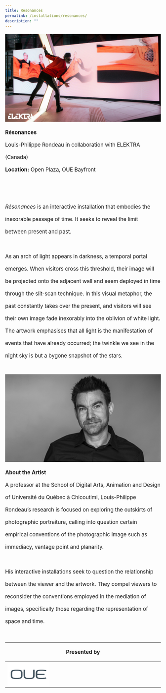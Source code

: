 ```yaml
---
title: Resonances
permalink: /installations/resonances/
description: ""
---
```

<p style="font-size:17px; line-height:40px">
<img src="/images/Installations/re¦çsonances.jpg">
<b>Résonances</b><br>
Louis-Philippe Rondeau in collaboration with ELEKTRA (Canada)<br>
<b>Location:</b> Open Plaza, OUE Bayfront<br><br><br>
<i>Résonances</i> is an interactive installation that embodies the inexorable passage of time. It seeks to reveal the limit between present and past.
<br><br>
As an arch of light appears in darkness, a temporal portal emerges. When visitors cross this threshold, their image will be projected onto the adjacent wall and seem deployed in time through the slit-scan technique. In this visual metaphor, the past constantly takes over the present, and visitors will see their own image fade inexorably into the oblivion of white light. The artwork emphasises that all light is the manifestation of events that have already occurred; the twinkle we see in the night sky is but a bygone snapshot of the stars.<br><br>
<img src="/images/Installations/2nd%20release/lprondeau_16x9%20-%20souha%20kasbi.jpeg">
<b>About the Artist</b><br>
A professor at the School of Digital Arts, Animation and Design of Université du Québec à Chicoutimi, Louis-Philippe Rondeau’s research is focused on exploring the outskirts of photographic portraiture, calling into question certain empirical conventions of the photographic image such as immediacy, vantage point and planarity.
<br><br>
His interactive installations seek to question the relationship between the viewer and the artwork. They compel viewers to reconsider the conventions employed in the mediation of images, specifically those regarding the representation of space and time.
</p>
<br>
<table style="width:100%">
<thead><tr><th colspan="4"><p style="font-size: 17px; line-height: 20px">Presented by</p></th>
	</tr></thead>
	<tbody>
		<tr>
			<td style="width:30%"><a href="http://www.oue.com.sg/" target="_blank"><img src="/images/About/Sponsor%20Acknowledgement/oue_resized%20web%20version.png" align="left"></a></td>
			<td style="width:70%"></td>
	</tr>
	</tbody>
</table>
